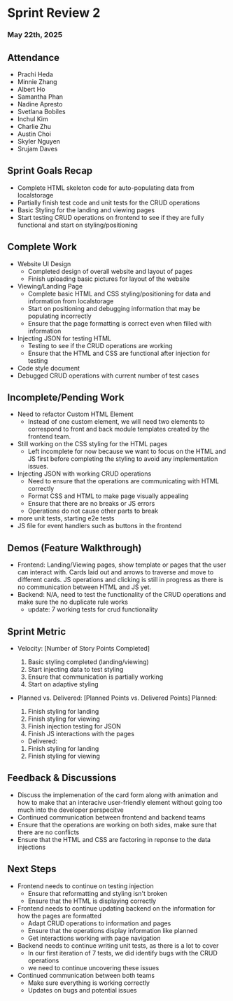 # Sprint Review 2
### May 22th, 2025

## Attendance
- Prachi Heda
- Minnie Zhang
- Albert Ho
- Samantha Phan
- Nadine Apresto
- Svetlana Bobiles
- Inchul Kim
- Charlie Zhu
- Austin Choi
- Skyler Nguyen
- Srujam Daves

## Sprint Goals Recap
- Complete HTML skeleton code for auto-populating data from localstorage
- Partially finish test code and unit tests for the CRUD operations
- Basic Styling for the landing and viewing pages
- Start testing CRUD operations on frontend to see if they are fully functional and start on styling/positioning

## Complete Work
- Website UI Design
  - Completed design of overall website and layout of pages
  - Finish uploading basic pictures for layout of the website
- Viewing/Landing Page
  - Complete basic HTML and CSS styling/positioning for data and information from localstorage
  - Start on positioning and debugging information that may be populating incorrectly
  - Ensure that the page formatting is correct even when filled with information
- Injecting JSON for testing HTML
  - Testing to see if the CRUD operations are working
  - Ensure that the HTML and CSS are functional after injection for testing
- Code style document
- Debugged CRUD operations with current number of test cases


## Incomplete/Pending Work
- Need to refactor Custom HTML Element
  - Instead of one custom element, we will need two elements to correspond to front and back module templates created by the frontend team. 
- Still working on the CSS styling for the HTML pages
  - Left incomplete for now because we want to focus on the HTML and JS first before completing the styling to avoid any implementation issues.
- Injecting JSON with working CRUD operations
  - Need to ensure that the operations are communicating with HTML correctly
  - Format CSS and HTML to make page visually appealing
  - Ensure that there are no breaks or JS errors
  - Operations do not cause other parts to break
- more unit tests, starting e2e tests
- JS file for event handlers such as buttons in the frontend 

## Demos (Feature Walkthrough)
- Frontend: Landing/Viewing pages, show template or pages that the user can interact with. Cards laid out and arrows to traverse and move to different cards. JS operations and clicking is still in progress as there is no communication between HTML and JS yet.
- Backend: N/A, need to test the functionality of the CRUD operations and make sure the no duplicate rule works
  - update: 7 working tests for crud functionality

## Sprint Metric
- Velocity: [Number of Story Points Completed]
    1. Basic styling completed (landing/viewing)
    2. Start injecting data to test styling
    3. Ensure that communication is partially working
    4. Start on adaptive styling

- Planned vs. Delivered: [Planned Points vs. Delivered Points]
    Planned: 
    1. Finish styling for landing
    2. Finish styling for viewing
    3. Finish injection testing for JSON
    4. Finish JS interactions with the pages
    - Delivered: 
    1. Finish styling for landing
    2. Finish styling for viewing

## Feedback & Discussions
- Discuss the implemenation of the card form along with animation and how to make that an interacive user-friendly element without going too much into the developer perspecitve
- Continued communication between frontend and backend teams
- Ensure that the operations are working on both sides, make sure that there are no conflicts
- Ensure that the HTML and CSS are factoring in reponse to the data injections

## Next Steps
- Frontend needs to continue on testing injection
  - Ensure that reformatting and styling isn't broken
  - Ensure that the HTML is displaying correctly
- Frontend needs to continue updating backend on the information for how the pages are formatted
  - Adapt CRUD operations to information and pages
  - Ensure that the operations display information like planned
  - Get interactions working with page navigation
- Backend needs to continue writing unit tests, as there is a lot to cover
  - In our first iteration of 7 tests, we did identify bugs with the CRUD operations
  - we need to continue uncovering these issues
- Continued communication between both teams
  - Make sure everything is working correctly
  - Updates on bugs and potential issues
